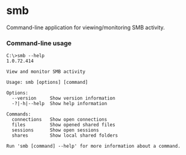 # smb
Command-line application for viewing/monitoring SMB activity.

### Command-line usage
```
C:\>smb --help
1.0.72.414

View and monitor SMB activity

Usage: smb [options] [command]

Options:
  --version     Show version information
  -?|-h|--help  Show help information

Commands:
  connections   Show open connections
  files         Show opened shared files
  sessions      Show open sessions
  shares        Show local shared folders

Run 'smb [command] --help' for more information about a command.
```
